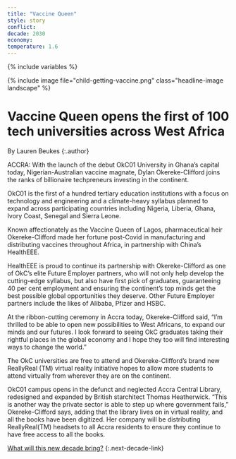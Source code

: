 ```yaml
---
title: "Vaccine Queen"
style: story
conflict: 
decade: 2030
economy: 
temperature: 1.6
---
```


{% include variables %}

{% include image file="child-getting-vaccine.png" class="headline-image landscape" %}

# Vaccine Queen opens the first of 100 tech universities across West Africa

By Lauren Beukes
{:.author}

ACCRA: With the launch of the debut OkC01 University in Ghana’s capital today, Nigerian-Australian vaccine magnate, Dylan Okereke-Clifford joins the ranks of billionaire techpreneurs investing in the continent.

OkC01 is the first of a hundred tertiary education institutions with a focus on technology and engineering and a climate-heavy syllabus planned to expand across participating countries including Nigeria, Liberia, Ghana, Ivory Coast, Senegal and Sierra Leone.

Known affectionately as the Vaccine Queen of Lagos, pharmaceutical heir Okereke-Clifford made her fortune post-Covid in manufacturing and distributing vaccines throughout Africa, in partnership with China’s HealthEEE.

HealthEEE is proud to continue its partnership with Okereke-Clifford as one of OkC’s elite Future Employer partners, who will not only help develop the cutting-edge syllabus, but also have first pick of graduates, guaranteeing 40 per cent employment and ensuring the continent’s top minds get the best possible global opportunities they deserve. Other Future Employer partners include the likes of Alibaba, Pfizer and HSBC.

At the ribbon-cutting ceremony in Accra today, Okereke-Clifford said, “I’m thrilled to be able to open new possibilities to West Africans, to expand our minds and our futures. I look forward to seeing OkC graduates taking their rightful places in the global economy and I hope they too will find interesting ways to change the world.”

The OkC universities are free to attend and Okereke-Clifford’s brand new ReallyReal (TM) virtual reality initiative hopes to allow more students to attend virtually from wherever they are on the continent.

OkC01 campus opens in the defunct and neglected Accra Central Library, redesigned and expanded by British starchitect Thomas Heatherwick. “This is another way the private sector is able to step up where government fails,” Okereke-Clifford says, adding that the library lives on in virtual reality, and all the books have been digitized. Her company will be distributing ReallyReal(TM) headsets to all Accra residents to ensure they continue to have free access to all the books.

[What will this new decade bring?](chapter_grassroots-inequality-rebellion.html)
{:.next-decade-link}
